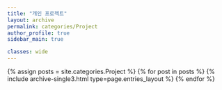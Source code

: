 ```yaml
---
title: "개인 프로젝트"
layout: archive
permalink: categories/Project
author_profile: true
sidebar_main: true

classes: wide
---
```



{% assign posts = site.categories.Project %}
{% for post in posts %} {% include archive-single3.html type=page.entries_layout %} {% endfor %}

